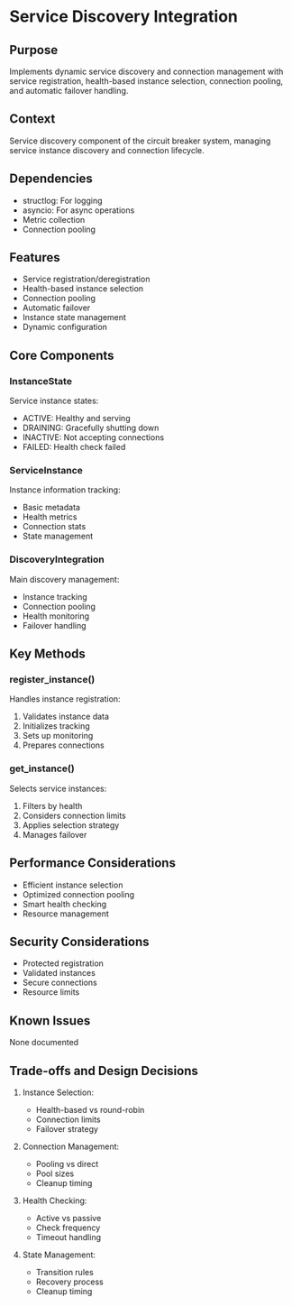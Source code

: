 # Service Discovery Integration

## Purpose

Implements dynamic service discovery and connection management with service registration, health-based instance selection, connection pooling, and automatic failover handling.

## Context

Service discovery component of the circuit breaker system, managing service instance discovery and connection lifecycle.

## Dependencies

- structlog: For logging
- asyncio: For async operations
- Metric collection
- Connection pooling

## Features

- Service registration/deregistration
- Health-based instance selection
- Connection pooling
- Automatic failover
- Instance state management
- Dynamic configuration

## Core Components

### InstanceState

Service instance states:

- ACTIVE: Healthy and serving
- DRAINING: Gracefully shutting down
- INACTIVE: Not accepting connections
- FAILED: Health check failed

### ServiceInstance

Instance information tracking:

- Basic metadata
- Health metrics
- Connection stats
- State management

### DiscoveryIntegration

Main discovery management:

- Instance tracking
- Connection pooling
- Health monitoring
- Failover handling

## Key Methods

### register_instance()

Handles instance registration:

1. Validates instance data
2. Initializes tracking
3. Sets up monitoring
4. Prepares connections

### get_instance()

Selects service instances:

1. Filters by health
2. Considers connection limits
3. Applies selection strategy
4. Manages failover

## Performance Considerations

- Efficient instance selection
- Optimized connection pooling
- Smart health checking
- Resource management

## Security Considerations

- Protected registration
- Validated instances
- Secure connections
- Resource limits

## Known Issues

None documented

## Trade-offs and Design Decisions

1. Instance Selection:

   - Health-based vs round-robin
   - Connection limits
   - Failover strategy

2. Connection Management:

   - Pooling vs direct
   - Pool sizes
   - Cleanup timing

3. Health Checking:

   - Active vs passive
   - Check frequency
   - Timeout handling

4. State Management:
   - Transition rules
   - Recovery process
   - Cleanup timing
